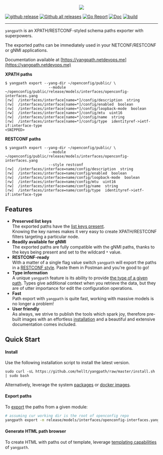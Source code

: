 <p align=center><img src=https://gitlab.com/rdodin/pics/-/wikis/uploads/f7725125d0f78721d7bb68aceca26456/yangpath_logo_paths.svg?sanitize=true/></p>

[![github release](https://img.shields.io/github/release/hellt/yangpath.svg?style=flat-square&color=00c9ff&labelColor=bec8d2)](https://github.com/hellt/yangpath/releases/)
[![Github all releases](https://img.shields.io/github/downloads/hellt/yangpath/total.svg?style=flat-square&color=00c9ff&labelColor=bec8d2)](https://github.com/hellt/yangpath/releases/)
[![Go Report](https://img.shields.io/badge/go%20report-A%2B-blue?style=flat-square&color=00c9ff&labelColor=bec8d2)](https://goreportcard.com/report/github.com/hellt/yangpath)
[![Doc](https://img.shields.io/badge/Docs-yangpath.netdevops.me-blue?style=flat-square&color=00c9ff&labelColor=bec8d2)](https://yangpath.netdevops.me)
[![build](https://img.shields.io/github/workflow/status/hellt/yangpath/Test/master?style=flat-square&labelColor=bec8d2)](https://github.com/hellt/yangpath/releases/)

---
`yangpath` is an XPATH/RESTCONF-styled schema paths exporter with superpowers.

The exported paths can be immediately used in your NETCONF/RESTCONF or gNMI applications.

Documentation available at [https://yangpath.netdevops.me](https://yangpath.netdevops.me)

**XPATH paths**
```text
$ yangpath export --yang-dir ~/openconfig/public/ \
                    --module ~/openconfig/public/release/models/interfaces/openconfig-interfaces.yang
[rw]  /interfaces/interface[name=*]/config/description  string
[rw]  /interfaces/interface[name=*]/config/enabled  boolean
[rw]  /interfaces/interface[name=*]/config/loopback-mode  boolean
[rw]  /interfaces/interface[name=*]/config/mtu  uint16
[rw]  /interfaces/interface[name=*]/config/name  string
[rw]  /interfaces/interface[name=*]/config/type  identityref->ietf-if:interface-type
<SNIPPED>
```

**RESTCONF paths**
```text
$ yangpath export --yang-dir ~/openconfig/public/ \
                    --module ~/openconfig/public/release/models/interfaces/openconfig-interfaces.yang
                    --style restconf
[rw]  /interfaces/interface=name/config/description  string
[rw]  /interfaces/interface=name/config/enabled  boolean
[rw]  /interfaces/interface=name/config/loopback-mode  boolean
[rw]  /interfaces/interface=name/config/mtu  uint16
[rw]  /interfaces/interface=name/config/name  string
[rw]  /interfaces/interface=name/config/type  identityref->ietf-if:interface-type
```

## Features
* **Preserved list keys**  
    The exported paths have the [list keys present](https://yangpath.netdevops.me/about-paths#keys-in-paths).  
    Knowing the key names makes it very easy to create XPATH/RESTCONF filters targeting a particular node.  
* **Readily available for gNMI**  
    The exported paths are fully compatible with the gNMI paths, thanks to the keys being present and set to the wildcard `*` value.
* **RESTCONF-ready**  
    With a matter of a single flag value switch `yangpath` will export the paths in a [RESTCONF style](https://yangpath.netdevops.me/about-paths#path-styles). Paste them in Postman and you're good to go!
* **Type information**  
    A unique `yangpath` feature is its ability to provide [the type of a given path](https://yangpath.netdevops.me/about-paths#types). Types give additional context when you retrieve the data, but they are of utter importance for edit the configuration operations.
* **Fast**  
    Path export with `yangpath` is quite fast, working with massive models is no longer a problem!
* **User friendly**  
    As always, we strive to publish the tools which spark joy, therefore pre-built images with an effortless [installation](https://yangpath.netdevops.me/install) and a beautiful and extensive documentation comes included.

## Quick Start

#### Install
Use the following installation script to install the latest version.
```
sudo curl -sL https://github.com/hellt/yangpath/raw/master/install.sh | sudo bash
```
Alternatively, leverage the system [packages](https://yangpath.netdevops.me/install#package-managers) or [docker images](https://yangpath.netdevops.me/install#docker).

#### Export paths
To [export](https://yangpath.netdevops.me/export) the paths from a given module:
```bash
# assuming cur working dir is the root of openconfig repo
yangpath export -m release/models/interfaces/openconfig-interfaces.yang
```

#### Generate HTML path browser
To create HTML with paths out of template, leverage [templating capabilities](https://yangpath.netdevops.me/html-template) of `yangpath`.
